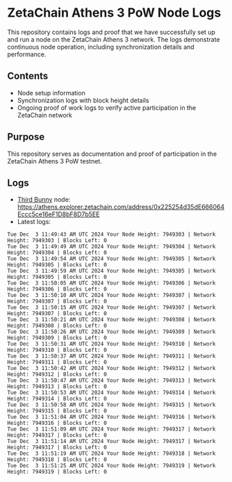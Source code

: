 # ZetaChain Athens 3 PoW Node Logs
This repository contains logs and proof that we have successfully set up and run a node on the ZetaChain Athens 3 network. The logs demonstrate continuous node operation, including synchronization details and performance.

## Contents
- Node setup information
- Synchronization logs with block height details
- Ongoing proof of work logs to verify active participation in the ZetaChain network

## Purpose
This repository serves as documentation and proof of participation in the ZetaChain Athens 3 PoW testnet.

## Logs

- [Third Bunny](https://thirdbunny.xyz/) node: https://athens.explorer.zetachain.com/address/0x225254d35dE666064Eccc5ce16eF1D8bF8D7b5EE
- Latest logs:
```
Tue Dec  3 11:49:43 AM UTC 2024 Your Node Height: 7949303 | Network Height: 7949303 | Blocks Left: 0
Tue Dec  3 11:49:49 AM UTC 2024 Your Node Height: 7949304 | Network Height: 7949304 | Blocks Left: 0
Tue Dec  3 11:49:54 AM UTC 2024 Your Node Height: 7949305 | Network Height: 7949305 | Blocks Left: 0
Tue Dec  3 11:49:59 AM UTC 2024 Your Node Height: 7949305 | Network Height: 7949305 | Blocks Left: 0
Tue Dec  3 11:50:05 AM UTC 2024 Your Node Height: 7949306 | Network Height: 7949306 | Blocks Left: 0
Tue Dec  3 11:50:10 AM UTC 2024 Your Node Height: 7949307 | Network Height: 7949307 | Blocks Left: 0
Tue Dec  3 11:50:15 AM UTC 2024 Your Node Height: 7949307 | Network Height: 7949307 | Blocks Left: 0
Tue Dec  3 11:50:21 AM UTC 2024 Your Node Height: 7949308 | Network Height: 7949308 | Blocks Left: 0
Tue Dec  3 11:50:26 AM UTC 2024 Your Node Height: 7949309 | Network Height: 7949309 | Blocks Left: 0
Tue Dec  3 11:50:31 AM UTC 2024 Your Node Height: 7949310 | Network Height: 7949310 | Blocks Left: 0
Tue Dec  3 11:50:37 AM UTC 2024 Your Node Height: 7949311 | Network Height: 7949311 | Blocks Left: 0
Tue Dec  3 11:50:42 AM UTC 2024 Your Node Height: 7949312 | Network Height: 7949312 | Blocks Left: 0
Tue Dec  3 11:50:47 AM UTC 2024 Your Node Height: 7949313 | Network Height: 7949313 | Blocks Left: 0
Tue Dec  3 11:50:53 AM UTC 2024 Your Node Height: 7949314 | Network Height: 7949314 | Blocks Left: 0
Tue Dec  3 11:50:58 AM UTC 2024 Your Node Height: 7949315 | Network Height: 7949315 | Blocks Left: 0
Tue Dec  3 11:51:04 AM UTC 2024 Your Node Height: 7949316 | Network Height: 7949316 | Blocks Left: 0
Tue Dec  3 11:51:09 AM UTC 2024 Your Node Height: 7949317 | Network Height: 7949317 | Blocks Left: 0
Tue Dec  3 11:51:14 AM UTC 2024 Your Node Height: 7949317 | Network Height: 7949317 | Blocks Left: 0
Tue Dec  3 11:51:19 AM UTC 2024 Your Node Height: 7949318 | Network Height: 7949318 | Blocks Left: 0
Tue Dec  3 11:51:25 AM UTC 2024 Your Node Height: 7949319 | Network Height: 7949319 | Blocks Left: 0
```
